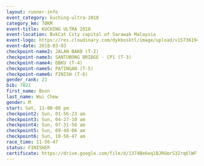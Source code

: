 ```yaml
--- 
layout: runner-info 
event_category: kuching-ultra-2018 
category_km: 70KM 
event-title: KUCHING ULTRA 2018 
event-location: BukCat City capital of Sarawak Malaysia 
event-logo: https://res.cloudinary.com/dykbosktl/image/upload/v1573619473/Logo/kuching-ultra-2018-logo_tlpvm5.png 
event-date: 2018-03-03 
checkpoint-name2: JALAN BAKO (T-2) 
checkpoint-name3: SANTUBONG BRIDGE - CP1 (T-3) 
checkpoint-name4: DBKU (T-4) 
checkpoint-name5: PATINGAN (T-5) 
checkpoint-name6: FINISH (T-6) 
gender_rank: 21
bib: 7021
first_name: Boon
last_name: Wui Chew
gender: M
start: Sat, 11-00-00 pm
checkpoint2: Sun, 01-56-23 am
checkpoint3: Sun, 04-27-10 am
checkpoint4: Sun, 07-31-56 am
checkpoint5: Sun, 09-48-06 am
checkpoint6: Sun, 10-56-47 am
race_time: 11-56-47
status: FINISHER
certificate: https://drive.google.com/file/d/1374Be6eq1BJRGmrS3Zrq6lWF-00yo6X/view?usp=sharing
--- 
```

